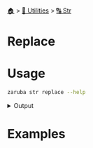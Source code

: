 <!--startTocHeader-->
[🏠](../../README.md) > [🔧 Utilities](../README.md) > [🔠 Str](README.md)
# Replace
<!--endTocHeader-->

# Usage

<!--startCode-->
```bash
zaruba str replace --help
```
 
<details>
<summary>Output</summary>
 
```````
Replace string by replacementMap

Usage:
  zaruba str replace <string> <replacementMap> [flags]

Flags:
  -h, --help   help for replace
```````
</details>
<!--endCode-->

# Examples


<!--startTocSubTopic-->
<!--endTocSubTopic-->